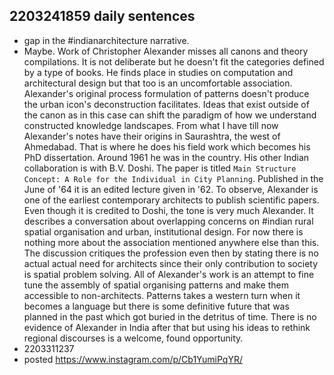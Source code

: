 ## 2203241859 daily sentences

* gap in the #indianarchitecture narrative.
* Maybe.
Work of Christopher Alexander misses all canons and theory compilations.
It is not deliberate but he doesn't fit the categories defined by a type of books.
He finds place in studies on computation and architectural design but that too is an uncomfortable association.
Alexander's original process formulation of patterns doesn't produce the urban icon's deconstruction facilitates. 
Ideas that exist outside of the canon as in this case can shift the paradigm of how we understand constructed knowledge landscapes.
From what I have till now Alexander's notes have their origins in Saurashtra, the west of Ahmedabad.
That is where he does his field work which becomes his PhD dissertation.
Around 1961 he was in the country.
His other Indian collaboration is with B.V. Doshi.
The paper is titled `Main Structure Concept: A Role for the Individual in City Planning`.
Published in the June of '64 it is an edited lecture given in '62.
To observe, Alexander is one of the earliest contemporary architects to publish scientific papers.
Even though it is credited to Doshi, the tone is very much Alexander.
It describes a conversation about overlapping concerns on #indian rural spatial organisation and urban, institutional design.
For now there is nothing more about the association mentioned anywhere else than this.
The discussion critiques the profession even then by stating there is no actual actual need for architects since their only contribution to society is spatial problem solving.
All of Alexander's work is an attempt to fine tune the assembly of spatial organising patterns and make them accessible to non-architects.
Patterns takes a western turn when it becomes a language but there is some definitive future that was planned in the past which got buried in the detritus of time.
There is no evidence of Alexander in India after that but using his ideas to rethink regional discourses is a welcome, found opportunity.
* 2203311237
* posted https://www.instagram.com/p/Cb1YumiPqYR/
